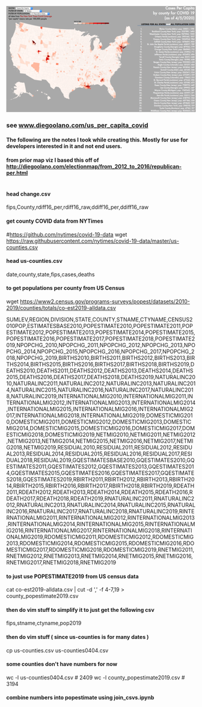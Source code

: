 ![screen shot of visualization](https://github.com/diegoolano/us_per_capita_covid/raw/master/thumb.png)

### see www.diegoolano.com/us_per_capita_covid

#### The following are the notes I took while creating this.  Mostly for use for developers interested in it and not end users.
#### from prior map viz I based this off of http://diegoolano.com/electionmap/from_2012_to_2016/republican-per.html
#
#### head change.csv 
fips,County,rdiff16_per,rdiff16_raw,ddiff16_per,ddiff16_raw


#### get county COVID data from NYTimes
#https://github.com/nytimes/covid-19-data
wget https://raw.githubusercontent.com/nytimes/covid-19-data/master/us-counties.csv

#### head us-counties.csv
date,county,state,fips,cases,deaths

#### to get populations per county from US Census
wget https://www2.census.gov/programs-surveys/popest/datasets/2010-2019/counties/totals/co-est2019-alldata.csv

SUMLEV,REGION,DIVISION,STATE,COUNTY,STNAME,CTYNAME,CENSUS2010POP,ESTIMATESBASE2010,POPESTIMATE2010,POPESTIMATE2011,POPESTIMATE2012,POPESTIMATE2013,POPESTIMATE2014,POPESTIMATE2015,POPESTIMATE2016,POPESTIMATE2017,POPESTIMATE2018,POPESTIMATE2019,NPOPCHG_2010,NPOPCHG_2011,NPOPCHG_2012,NPOPCHG_2013,NPOPCHG_2014,NPOPCHG_2015,NPOPCHG_2016,NPOPCHG_2017,NPOPCHG_2018,NPOPCHG_2019,BIRTHS2010,BIRTHS2011,BIRTHS2012,BIRTHS2013,BIRTHS2014,BIRTHS2015,BIRTHS2016,BIRTHS2017,BIRTHS2018,BIRTHS2019,DEATHS2010,DEATHS2011,DEATHS2012,DEATHS2013,DEATHS2014,DEATHS2015,DEATHS2016,DEATHS2017,DEATHS2018,DEATHS2019,NATURALINC2010,NATURALINC2011,NATURALINC2012,NATURALINC2013,NATURALINC2014,NATURALINC2015,NATURALINC2016,NATURALINC2017,NATURALINC2018,NATURALINC2019,INTERNATIONALMIG2010,INTERNATIONALMIG2011,INTERNATIONALMIG2012,INTERNATIONALMIG2013,INTERNATIONALMIG2014,INTERNATIONALMIG2015,INTERNATIONALMIG2016,INTERNATIONALMIG2017,INTERNATIONALMIG2018,INTERNATIONALMIG2019,DOMESTICMIG2010,DOMESTICMIG2011,DOMESTICMIG2012,DOMESTICMIG2013,DOMESTICMIG2014,DOMESTICMIG2015,DOMESTICMIG2016,DOMESTICMIG2017,DOMESTICMIG2018,DOMESTICMIG2019,NETMIG2010,NETMIG2011,NETMIG2012,NETMIG2013,NETMIG2014,NETMIG2015,NETMIG2016,NETMIG2017,NETMIG2018,NETMIG2019,RESIDUAL2010,RESIDUAL2011,RESIDUAL2012,RESIDUAL2013,RESIDUAL2014,RESIDUAL2015,RESIDUAL2016,RESIDUAL2017,RESIDUAL2018,RESIDUAL2019,GQESTIMATESBASE2010,GQESTIMATES2010,GQESTIMATES2011,GQESTIMATES2012,GQESTIMATES2013,GQESTIMATES2014,GQESTIMATES2015,GQESTIMATES2016,GQESTIMATES2017,GQESTIMATES2018,GQESTIMATES2019,RBIRTH2011,RBIRTH2012,RBIRTH2013,RBIRTH2014,RBIRTH2015,RBIRTH2016,RBIRTH2017,RBIRTH2018,RBIRTH2019,RDEATH2011,RDEATH2012,RDEATH2013,RDEATH2014,RDEATH2015,RDEATH2016,RDEATH2017,RDEATH2018,RDEATH2019,RNATURALINC2011,RNATURALINC2012,RNATURALINC2013,RNATURALINC2014,RNATURALINC2015,RNATURALINC2016,RNATURALINC2017,RNATURALINC2018,RNATURALINC2019,RINTERNATIONALMIG2011,RINTERNATIONALMIG2012,RINTERNATIONALMIG2013,RINTERNATIONALMIG2014,RINTERNATIONALMIG2015,RINTERNATIONALMIG2016,RINTERNATIONALMIG2017,RINTERNATIONALMIG2018,RINTERNATIONALMIG2019,RDOMESTICMIG2011,RDOMESTICMIG2012,RDOMESTICMIG2013,RDOMESTICMIG2014,RDOMESTICMIG2015,RDOMESTICMIG2016,RDOMESTICMIG2017,RDOMESTICMIG2018,RDOMESTICMIG2019,RNETMIG2011,RNETMIG2012,RNETMIG2013,RNETMIG2014,RNETMIG2015,RNETMIG2016,RNETMIG2017,RNETMIG2018,RNETMIG2019

#### to just use POPESTIMATE2019 from US census data
cat co-est2019-alldata.csv | cut -d ',' -f 4-7,19 > county_popestimate2019.csv

#### then do vim stuff to simplify it to just get the following csv
fips,stname,ctyname,pop2019


#### then do vim stuff ( since us-counties is for many dates )
cp us-counties.csv us-counties0404.csv

#### some counties don't have numbers for now
wc -l us-counties0404.csv          # 2409 
wc -l county_popestimate2019.csv   # 3194   

#### combine numbers into popestimate using join_csvs.ipynb
